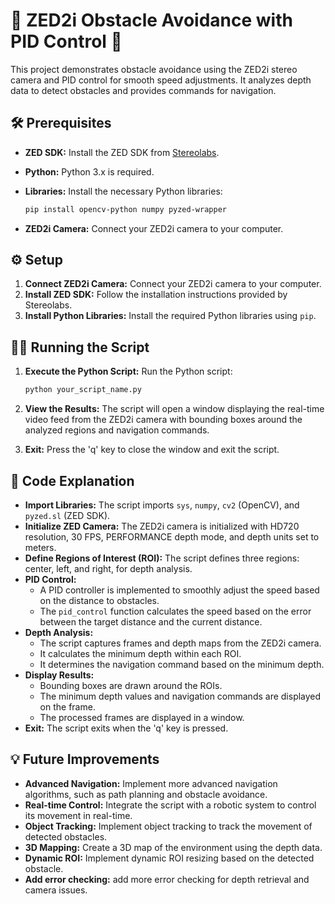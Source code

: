 # 🤖 ZED2i Obstacle Avoidance with PID Control 🚧

This project demonstrates obstacle avoidance using the ZED2i stereo camera and PID control for smooth speed adjustments. It analyzes depth data to detect obstacles and provides commands for navigation.

## 🛠️ Prerequisites

* **ZED SDK:** Install the ZED SDK from [Stereolabs](https://www.stereolabs.com/developers/).
* **Python:** Python 3.x is required.
* **Libraries:** Install the necessary Python libraries:

    ```bash
    pip install opencv-python numpy pyzed-wrapper
    ```

* **ZED2i Camera:** Connect your ZED2i camera to your computer.

## ⚙️ Setup

1.  **Connect ZED2i Camera:** Connect your ZED2i camera to your computer.
2.  **Install ZED SDK:** Follow the installation instructions provided by Stereolabs.
3.  **Install Python Libraries:** Install the required Python libraries using `pip`.

## 🏃‍♂️ Running the Script

1.  **Execute the Python Script:** Run the Python script:

    ```bash
    python your_script_name.py
    ```

2.  **View the Results:** The script will open a window displaying the real-time video feed from the ZED2i camera with bounding boxes around the analyzed regions and navigation commands.
3.  **Exit:** Press the 'q' key to close the window and exit the script.

## 📄 Code Explanation

* **Import Libraries:** The script imports `sys`, `numpy`, `cv2` (OpenCV), and `pyzed.sl` (ZED SDK).
* **Initialize ZED Camera:** The ZED2i camera is initialized with HD720 resolution, 30 FPS, PERFORMANCE depth mode, and depth units set to meters.
* **Define Regions of Interest (ROI):** The script defines three regions: center, left, and right, for depth analysis.
* **PID Control:**
    * A PID controller is implemented to smoothly adjust the speed based on the distance to obstacles.
    * The `pid_control` function calculates the speed based on the error between the target distance and the current distance.
* **Depth Analysis:**
    * The script captures frames and depth maps from the ZED2i camera.
    * It calculates the minimum depth within each ROI.
    * It determines the navigation command based on the minimum depth.
* **Display Results:**
    * Bounding boxes are drawn around the ROIs.
    * The minimum depth values and navigation commands are displayed on the frame.
    * The processed frames are displayed in a window.
* **Exit:** The script exits when the 'q' key is pressed.


## 💡 Future Improvements

* **Advanced Navigation:** Implement more advanced navigation algorithms, such as path planning and obstacle avoidance.
* **Real-time Control:** Integrate the script with a robotic system to control its movement in real-time.
* **Object Tracking:** Implement object tracking to track the movement of detected obstacles.
* **3D Mapping:** Create a 3D map of the environment using the depth data.
* **Dynamic ROI:** Implement dynamic ROI resizing based on the detected obstacle.
* **Add error checking:** add more error checking for depth retrieval and camera issues.

